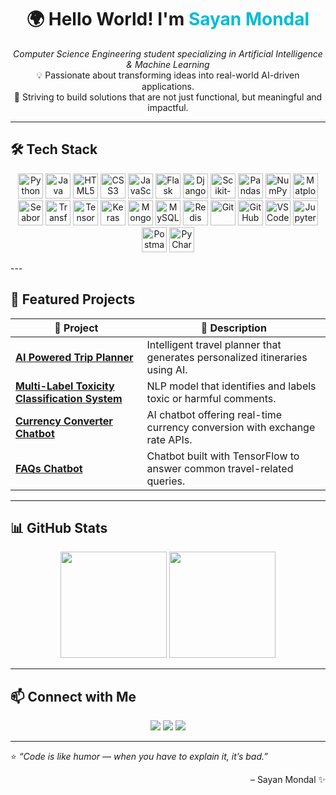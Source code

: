 <!-- HEADER -->
<h1 align="center">🌍 Hello World! I'm <span style="color:#00bcd4;">Sayan Mondal</span></h1>

<p align="center">
  <em>Computer Science Engineering student specializing in Artificial Intelligence & Machine Learning</em><br>
  💡 Passionate about transforming ideas into real-world AI-driven applications.<br>
  🚀 Striving to build solutions that are not just functional, but meaningful and impactful.
</p>

---

## 🛠️ Tech Stack

<p align="center">
  <img src="https://cdn.jsdelivr.net/gh/devicons/devicon/icons/python/python-original.svg" height="40" alt="Python" />
  <img src="https://cdn.jsdelivr.net/gh/devicons/devicon/icons/java/java-original.svg" height="40" alt="Java" />

  <img src="https://cdn.jsdelivr.net/gh/devicons/devicon/icons/html5/html5-original.svg" height="40" alt="HTML5" />
  <img src="https://cdn.jsdelivr.net/gh/devicons/devicon/icons/css3/css3-original.svg" height="40" alt="CSS3" />
  <img src="https://cdn.jsdelivr.net/gh/devicons/devicon/icons/javascript/javascript-original.svg" height="40" alt="JavaScript" />

  <img src="https://cdn.jsdelivr.net/gh/devicons/devicon/icons/flask/flask-original.svg" height="40" alt="Flask" />
  <img src="https://cdn.jsdelivr.net/gh/devicons/devicon/icons/django/django-plain.svg" height="40" alt="Django" />
  <img src="https://cdn.jsdelivr.net/gh/devicons/devicon/icons/scikitlearn/scikitlearn-original.svg" height="40" alt="Scikit-learn" />
  <img src="https://cdn.jsdelivr.net/gh/devicons/devicon/icons/pandas/pandas-original.svg" height="40" alt="Pandas" />
  <img src="https://cdn.jsdelivr.net/gh/devicons/devicon/icons/numpy/numpy-original.svg" height="40" alt="NumPy" />
  <img src="https://upload.wikimedia.org/wikipedia/commons/8/84/Matplotlib_icon.svg" height="40" alt="Matplotlib" />
  <img src="https://seaborn.pydata.org/_images/logo-tall-lightbg.svg" height="40" alt="Seaborn" />
  <img src="https://huggingface.co/front/assets/huggingface_logo-noborder.svg" height="40" alt="Transformers" />
  <img src="https://cdn.jsdelivr.net/gh/devicons/devicon/icons/tensorflow/tensorflow-original.svg" height="40" alt="TensorFlow" />
  <img src="https://cdn.jsdelivr.net/gh/devicons/devicon/icons/keras/keras-original.svg" height="40" alt="Keras" />

  <img src="https://cdn.jsdelivr.net/gh/devicons/devicon/icons/mongodb/mongodb-original.svg" height="40" alt="MongoDB" />
  <img src="https://cdn.jsdelivr.net/gh/devicons/devicon/icons/mysql/mysql-original.svg" height="40" alt="MySQL" />
  <img src="https://cdn.jsdelivr.net/gh/devicons/devicon/icons/redis/redis-original.svg" height="40" alt="Redis" />

  <img src="https://cdn.jsdelivr.net/gh/devicons/devicon/icons/git/git-original.svg" height="40" alt="Git" />
  <img src="https://cdn.jsdelivr.net/gh/devicons/devicon/icons/github/github-original.svg" height="40" alt="GitHub" />
  <img src="https://cdn.jsdelivr.net/gh/devicons/devicon/icons/vscode/vscode-original.svg" height="40" alt="VS Code" />
  <img src="https://cdn.jsdelivr.net/gh/devicons/devicon/icons/jupyter/jupyter-original.svg" height="40" alt="Jupyter Notebook" />
  <img src="https://www.vectorlogo.zone/logos/getpostman/getpostman-icon.svg" height="40" alt="Postman" />
  <img src="https://cdn.jsdelivr.net/gh/devicons/devicon/icons/pycharm/pycharm-original.svg" height="40" alt="PyCharm" />
</p>
---

## 🧠 Featured Projects

| 🧩 Project | 📝 Description |
|------------|----------------|
| [**AI Powered Trip Planner**](https://github.com/Sayan-Mondal2022/travAi.git) | Intelligent travel planner that generates personalized itineraries using AI. |
| [**Multi-Label Toxicity Classification System**](https://github.com/Sayan-Mondal2022/comment_toxicity_classifier.git) | NLP model that identifies and labels toxic or harmful comments. |
| [**Currency Converter Chatbot**](https://github.com/Sayan-Mondal2022/currency_converter.git) | AI chatbot offering real-time currency conversion with exchange rate APIs. |
| [**FAQs Chatbot**](https://github.com/Sayan-Mondal2022/faqs_chatbot.git) | Chatbot built with TensorFlow to answer common travel-related queries. |

---

## 📊 GitHub Stats

<p align="center">
  <img src="https://github-readme-streak-stats.herokuapp.com/?user=sayan-mondal2022&theme=tokyonight" height="170"/>
  <img src="https://github-readme-stats.vercel.app/api/top-langs/?username=sayan-mondal2022&layout=compact&theme=tokyonight" height="170"/>
</p>

---

## 📫 Connect with Me

<p align="center">
  <a href="https://linkedin.com/in/sayan-sm"><img src="https://img.shields.io/badge/LinkedIn-0A66C2?style=for-the-badge&logo=linkedin&logoColor=white"/></a>
  <a href="mailto:sayan.sm2024@gmail.com"><img src="https://img.shields.io/badge/Email-D14836?style=for-the-badge&logo=gmail&logoColor=white"/></a>
  <a href="https://github.com/Sayan-Mondal2022"><img src="https://img.shields.io/badge/GitHub-181717?style=for-the-badge&logo=github&logoColor=white"/></a>
</p>

---

⭐ *“Code is like humor — when you have to explain it, it’s bad.”*  
<p align="right">– Sayan Mondal ✨</p>
